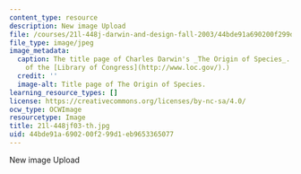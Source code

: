 ```yaml
---
content_type: resource
description: New image Upload
file: /courses/21l-448j-darwin-and-design-fall-2003/44bde91a690200f299d1eb9653365077_21l-448jf03-th.jpg
file_type: image/jpeg
image_metadata:
  caption: The title page of Charles Darwin's _The Origin of Species_. (Image courtesy
    of the [Library of Congress](http://www.loc.gov/).)
  credit: ''
  image-alt: Title page of The Origin of Species.
learning_resource_types: []
license: https://creativecommons.org/licenses/by-nc-sa/4.0/
ocw_type: OCWImage
resourcetype: Image
title: 21l-448jf03-th.jpg
uid: 44bde91a-6902-00f2-99d1-eb9653365077
---
```

New image Upload